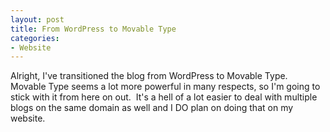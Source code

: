 ```yaml
--- 
layout: post
title: From WordPress to Movable Type
categories:
- Website
---
```

Alright, I've transitioned the blog from WordPress to Movable Type.&nbsp; Movable Type seems a lot more powerful in many respects, so I'm going to stick with it from here on out.&nbsp; It's a hell of a lot easier to deal with multiple blogs on the same domain as well and I DO plan on doing that on my website.
